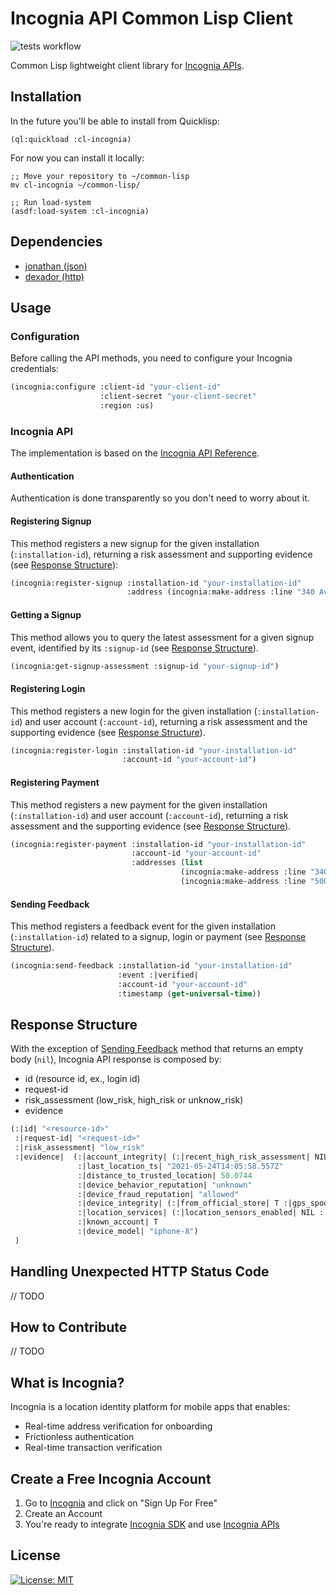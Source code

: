 # Incognia API Common Lisp Client
![tests workflow](https://github.com/alangalvino/incognia-wrapper/workflows/.github/workflows/tests.yml/badge.svg)

Common Lisp lightweight client library for [Incognia APIs](https://dash.incognia.com/api-reference).

## Installation

In the future you'll be able to install from Quicklisp:

```
(ql:quickload :cl-incognia)
```

For now you can install it locally:

```
;; Move your repository to ~/common-lisp
mv cl-incognia ~/common-lisp/

;; Run load-system
(asdf:load-system :cl-incognia)
```

## Dependencies

- [jonathan (json)](https://github.com/Rudolph-Miller/jonathan)
- [dexador (http)](https://github.com/fukamachi/dexador)

## Usage

### Configuration

Before calling the API methods, you need to configure your Incognia credentials:

```lisp
(incognia:configure :client-id "your-client-id"
                    :client-secret "your-client-secret"
                    :region :us)
```

### Incognia API

The implementation is based on the [Incognia API Reference](https://dash.incognia.com/api-reference).

#### Authentication

Authentication is done transparently so you don't need to worry about it.

#### Registering Signup

This method registers a new signup for the given installation (`:installation-id`), returning a risk assessment and supporting evidence (see [Response Structure](#response-structure)):

```lisp
(incognia:register-signup :installation-id "your-installation-id"
                          :address (incognia:make-address :line "340 Avenue, CA")
```

#### Getting a Signup

This method allows you to query the latest assessment for a given signup event, identified by its `:signup-id` (see [Response Structure](#response-structure)).

```lisp
(incognia:get-signup-assessment :signup-id "your-signup-id")
```

#### Registering Login

This method registers a new login for the given installation (`:installation-id`) and user account (`:account-id`), returning a risk assessment and the supporting evidence (see [Response Structure](#response-structure)).

```lisp
(incognia:register-login :installation-id "your-installation-id"
                         :account-id "your-account-id")
```

#### Registering Payment

This method registers a new payment for the given installation (`:installation-id`) and user account (`:account-id`), returning a risk assessment and the supporting evidence (see [Response Structure](#response-structure)).

```lisp
(incognia:register-payment :installation-id "your-installation-id"
                           :account-id "your-account-id"
                           :addresses (list
                                      (incognia:make-address :line "340 Avenue, CA" :type :|home|)
                                      (incognia:make-address :line "500 Street, CA" :type :|billing|)))
```

#### Sending Feedback

This method registers a feedback event for the given installation (`:installation-id`) related to a signup, login or payment (see [Response Structure](#response-structure)).

```lisp
(incognia:send-feedback :installation-id "your-installation-id"
                        :event :|verified|
                        :account-id "your-account-id"
                        :timestamp (get-universal-time))
```

## Response Structure

With the exception of [Sending Feedback](#sending-feedback) method that returns an empty body (`nil`), Incognia API response is composed by:

- id (resource id, ex., login id)
- request-id
- risk_assessment (low_risk, high_risk or unknow_risk)
- evidence

```lisp
(:|id| "<resource-id>"
 :|request-id| "<request-id>"
 :|risk_assessment| "low_risk"
 :|evidence|  (:|account_integrity| (:|recent_high_risk_assessment| NIL)
               :|last_location_ts| "2021-05-24T14:05:58.557Z"
               :|distance_to_trusted_location| 50.0744
               :|device_behavior_reputation| "unknown"
               :|device_fraud_reputation| "allowed"
               :|device_integrity| (:|from_official_store| T :|gps_spoofing| NIL :|emulator| NIL :|probable_root| NIL)
               :|location_services| (:|location_sensors_enabled| NIL :|location_permission_enabled| NIL)
               :|known_account| T
               :|device_model| "iphone-8")
 )
```



## Handling Unexpected HTTP Status Code

// TODO

## How to Contribute

// TODO

## What is Incognia?

Incognia is a location identity platform for mobile apps that enables:

- Real-time address verification for onboarding
- Frictionless authentication
- Real-time transaction verification

## Create a Free Incognia Account

1. Go to [Incognia](https://www.incognia.com/) and click on "Sign Up For Free"
2. Create an Account
3. You're ready to integrate [Incognia SDK](https://docs.incognia.com/sdk/getting-started) and use [Incognia APIs](https://dash.incognia.com/api-reference)

## License

 [![License: MIT](https://img.shields.io/badge/License-MIT-yellow.svg)](https://opensource.org/licenses/MIT)
